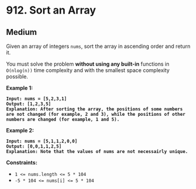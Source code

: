# 912. Sort an Array

## Medium



Given an array of integers `nums`, sort the array in ascending order and return it.

You must solve the problem **without using any built-in** functions in `O(nlog(n))` time complexity and with the smallest space complexity possible.

&#x20;

**Example 1:**

<pre><code><strong>Input: nums = [5,2,3,1]
</strong><strong>Output: [1,2,3,5]
</strong><strong>Explanation: After sorting the array, the positions of some numbers are not changed (for example, 2 and 3), while the positions of other numbers are changed (for example, 1 and 5).
</strong></code></pre>

**Example 2:**

<pre><code><strong>Input: nums = [5,1,1,2,0,0]
</strong><strong>Output: [0,0,1,1,2,5]
</strong><strong>Explanation: Note that the values of nums are not necessairly unique.
</strong></code></pre>

&#x20;

**Constraints:**

* `1 <= nums.length <= 5 * 104`
* `-5 * 104 <= nums[i] <= 5 * 104`
